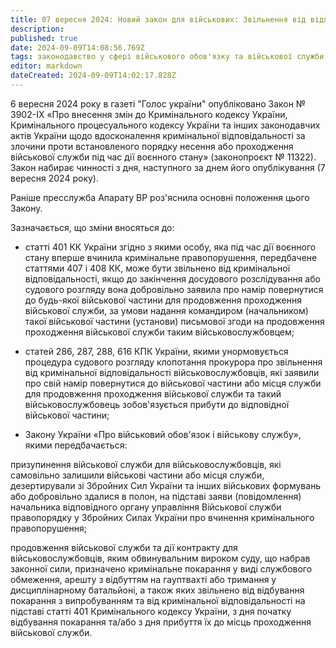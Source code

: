 ```yaml
---
title: 07 вересня 2024: Новий закон для військових: Звільнення від відповідальності за самовільне залишення частини.
description: 
published: true
date: 2024-09-09T14:08:56.769Z
tags: законодавство у сфері військового обов'язку та військової служби
editor: markdown
dateCreated: 2024-09-09T14:02:17.828Z
---
```


6 вересня 2024 року в газеті "Голос україни" опубліковано Закон № 3902-IX «Про внесення змін до Кримінального кодексу України, Кримінального процесуального кодексу України та інших законодавчих актів України щодо вдосконалення кримінальної відповідальності за злочини проти встановленого порядку несення або проходження військової служби під час дії воєнного стану» (законопроєкт № 11322). Закон набирає чинності з дня, наступного за днем його опублікування (7 вересня 2024 року).

Раніше пресслужба Апарату ВР роз'яснила основні положення цього Закону.

Зазначається, що зміни вносяться до:

- статті 401 КК України згідно з якими особу, яка під час дії воєнного стану вперше вчинила кримінальне правопорушення, передбачене статтями 407 і 408 КК, може бути звільнено від кримінальної відповідальності, якщо до закінчення досудового розслідування або судового розгляду вона добровільно заявила про намір повернутися до будь-якої військової частини для продовження проходження військової служби, за умови надання командиром (начальником) такої військової частини (установи) письмової згоди на продовження проходження військової служби таким військовослужбовцем;

- статей 286, 287, 288, 616 КПК України, якими унормовується процедура судового розгляду клопотання прокурора про звільнення від кримінальної відповідальності військовослужбовців, які заявили про свій намір повернутися до військової частини або місця служби для продовження проходження військової служби та такий військовослужбовець зобов'язується прибути до відповідної військової частини;

- Закону України «Про військовий обов'язок і військову службу», якими передбачається:

призупинення військової служби для військовослужбовців, які самовільно залишили військові частини або місця служби, дезертирували зі Збройних Сил України та інших військових формувань або добровільно здалися в полон, на підставі заяви (повідомлення) начальника відповідного органу управління Військової служби правопорядку у Збройних Силах України про вчинення кримінального правопорушення;

продовження військової служби та дії контракту для військовослужбовців, яким обвинувальним вироком суду, що набрав законної сили, призначено кримінальне покарання у виді службового обмеження, арешту з відбуттям на гауптвахті або тримання у дисциплінарному батальйоні, а також яких звільнено від відбування покарання з випробуванням та від кримінальної відповідальності на підставі статті 401 Кримінального кодексу України, з дня початку відбування покарання та/або з дня прибуття їх до місць проходження військової служби.
